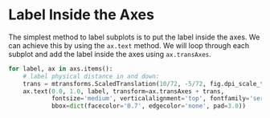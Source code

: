 # Label Inside the Axes

The simplest method to label subplots is to put the label inside the axes. We can achieve this by using the `ax.text` method. We will loop through each subplot and add the label inside the axes using `ax.transAxes`.

```python
for label, ax in axs.items():
    # label physical distance in and down:
    trans = mtransforms.ScaledTranslation(10/72, -5/72, fig.dpi_scale_trans)
    ax.text(0.0, 1.0, label, transform=ax.transAxes + trans,
            fontsize='medium', verticalalignment='top', fontfamily='serif',
            bbox=dict(facecolor='0.7', edgecolor='none', pad=3.0))
```
